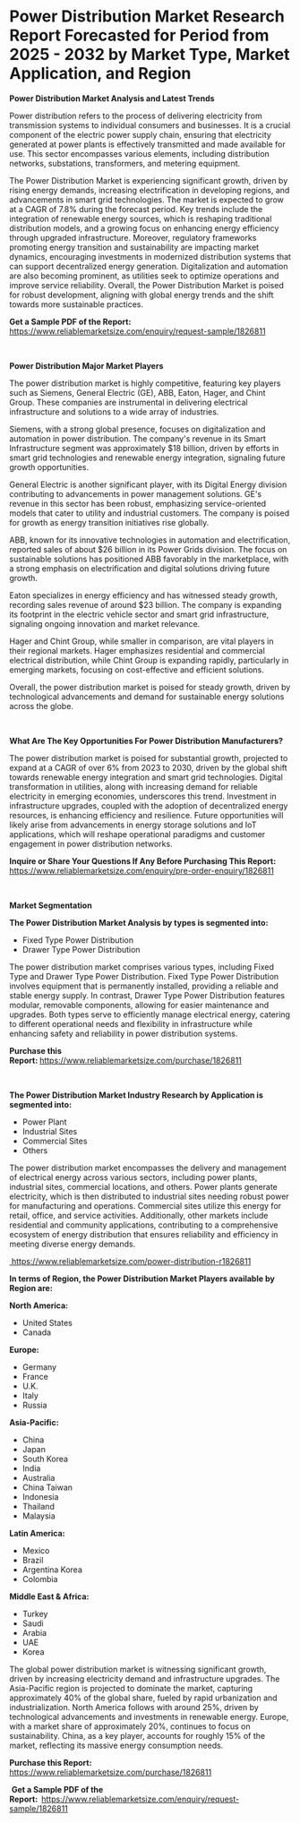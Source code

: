 <p><h1>Power Distribution Market Research Report Forecasted for Period from 2025 -  2032 by Market Type, Market Application, and Region</h1></p><p><strong>Power Distribution Market Analysis and Latest Trends</strong></p>
<p><p>Power distribution refers to the process of delivering electricity from transmission systems to individual consumers and businesses. It is a crucial component of the electric power supply chain, ensuring that electricity generated at power plants is effectively transmitted and made available for use. This sector encompasses various elements, including distribution networks, substations, transformers, and metering equipment.</p><p>The Power Distribution Market is experiencing significant growth, driven by rising energy demands, increasing electrification in developing regions, and advancements in smart grid technologies. The market is expected to grow at a CAGR of 7.8% during the forecast period. Key trends include the integration of renewable energy sources, which is reshaping traditional distribution models, and a growing focus on enhancing energy efficiency through upgraded infrastructure. Moreover, regulatory frameworks promoting energy transition and sustainability are impacting market dynamics, encouraging investments in modernized distribution systems that can support decentralized energy generation. Digitalization and automation are also becoming prominent, as utilities seek to optimize operations and improve service reliability. Overall, the Power Distribution Market is poised for robust development, aligning with global energy trends and the shift towards more sustainable practices.</p></p>
<p><strong>Get a Sample PDF of the Report:&nbsp;</strong> <a href="https://www.reliablemarketsize.com/enquiry/request-sample/1826811?utm_campaign=3042&utm_medium=2&utm_source=Github&utm_content=ia&utm_term=16042025&utm_id=power-distribution">https://www.reliablemarketsize.com/enquiry/request-sample/1826811</a></p>
<p>&nbsp;</p>
<p><strong>Power Distribution Major Market Players</strong></p>
<p><p>The power distribution market is highly competitive, featuring key players such as Siemens, General Electric (GE), ABB, Eaton, Hager, and Chint Group. These companies are instrumental in delivering electrical infrastructure and solutions to a wide array of industries.</p><p>Siemens, with a strong global presence, focuses on digitalization and automation in power distribution. The company's revenue in its Smart Infrastructure segment was approximately $18 billion, driven by efforts in smart grid technologies and renewable energy integration, signaling future growth opportunities.</p><p>General Electric is another significant player, with its Digital Energy division contributing to advancements in power management solutions. GE's revenue in this sector has been robust, emphasizing service-oriented models that cater to utility and industrial customers. The company is poised for growth as energy transition initiatives rise globally.</p><p>ABB, known for its innovative technologies in automation and electrification, reported sales of about $26 billion in its Power Grids division. The focus on sustainable solutions has positioned ABB favorably in the marketplace, with a strong emphasis on electrification and digital solutions driving future growth.</p><p>Eaton specializes in energy efficiency and has witnessed steady growth, recording sales revenue of around $23 billion. The company is expanding its footprint in the electric vehicle sector and smart grid infrastructure, signaling ongoing innovation and market relevance.</p><p>Hager and Chint Group, while smaller in comparison, are vital players in their regional markets. Hager emphasizes residential and commercial electrical distribution, while Chint Group is expanding rapidly, particularly in emerging markets, focusing on cost-effective and efficient solutions.</p><p>Overall, the power distribution market is poised for steady growth, driven by technological advancements and demand for sustainable energy solutions across the globe.</p></p>
<p>&nbsp;</p>
<p><strong>What Are The Key Opportunities For Power Distribution Manufacturers?</strong></p>
<p><p>The power distribution market is poised for substantial growth, projected to expand at a CAGR of over 6% from 2023 to 2030, driven by the global shift towards renewable energy integration and smart grid technologies. Digital transformation in utilities, along with increasing demand for reliable electricity in emerging economies, underscores this trend. Investment in infrastructure upgrades, coupled with the adoption of decentralized energy resources, is enhancing efficiency and resilience. Future opportunities will likely arise from advancements in energy storage solutions and IoT applications, which will reshape operational paradigms and customer engagement in power distribution networks.</p></p>
<p><strong>Inquire or Share Your Questions If Any Before Purchasing This Report:</strong> <a href="https://www.reliablemarketsize.com/enquiry/pre-order-enquiry/1826811?utm_campaign=3042&utm_medium=2&utm_source=Github&utm_content=ia&utm_term=16042025&utm_id=power-distribution">https://www.reliablemarketsize.com/enquiry/pre-order-enquiry/1826811</a></p>
<p>&nbsp;</p>
<p><strong>Market Segmentation</strong></p>
<p><strong>The Power Distribution Market Analysis by types is segmented into:</strong></p>
<p><ul><li>Fixed Type Power Distribution</li><li>Drawer Type Power Distribution</li></ul></p>
<p><p>The power distribution market comprises various types, including Fixed Type and Drawer Type Power Distribution. Fixed Type Power Distribution involves equipment that is permanently installed, providing a reliable and stable energy supply. In contrast, Drawer Type Power Distribution features modular, removable components, allowing for easier maintenance and upgrades. Both types serve to efficiently manage electrical energy, catering to different operational needs and flexibility in infrastructure while enhancing safety and reliability in power distribution systems.</p></p>
<p><strong>Purchase this Report:&nbsp;</strong><a href="https://www.reliablemarketsize.com/purchase/1826811?utm_campaign=3042&utm_medium=2&utm_source=Github&utm_content=ia&utm_term=16042025&utm_id=power-distribution">https://www.reliablemarketsize.com/purchase/1826811</a></p>
<p>&nbsp;</p>
<p><strong>The Power Distribution Market Industry Research by Application is segmented into:</strong></p>
<p><ul><li>Power Plant</li><li>Industrial Sites</li><li>Commercial Sites</li><li>Others</li></ul></p>
<p><p>The power distribution market encompasses the delivery and management of electrical energy across various sectors, including power plants, industrial sites, commercial locations, and others. Power plants generate electricity, which is then distributed to industrial sites needing robust power for manufacturing and operations. Commercial sites utilize this energy for retail, office, and service activities. Additionally, other markets include residential and community applications, contributing to a comprehensive ecosystem of energy distribution that ensures reliability and efficiency in meeting diverse energy demands.</p></p>
<p><a href="https://www.reliablemarketsize.com/power-distribution-r1826811?utm_campaign=3042&utm_medium=2&utm_source=Github&utm_content=ia&utm_term=16042025&utm_id=power-distribution">&nbsp;https://www.reliablemarketsize.com/power-distribution-r1826811</a></p>
<p><strong>In terms of Region, the Power Distribution Market Players available by Region are:</strong></p>
<p>
    <p> <strong> North America: </strong>
        <ul>
            <li>United States</li>
            <li>Canada</li>
        </ul>
        </p> 
    <p> <strong> Europe: </strong>
        <ul>
            <li>Germany</li>
            <li>France</li>
            <li>U.K.</li>
            <li>Italy</li>
            <li>Russia</li>
        </ul>
        </p> 
    <p> <strong> Asia-Pacific: </strong>
        <ul>
            <li>China</li>
            <li>Japan</li>
            <li>South Korea</li>
            <li>India</li>
            <li>Australia</li>
            <li>China Taiwan</li>
            <li>Indonesia</li>
            <li>Thailand</li>
            <li>Malaysia</li>
        </ul>
        </p> 
    <p> <strong> Latin America: </strong>
        <ul>
            <li>Mexico</li>
            <li>Brazil</li>
            <li>Argentina Korea</li>
            <li>Colombia</li>
        </ul>
        </p> 
    <p> <strong> Middle East & Africa: </strong>
        <ul>
            <li>Turkey</li>
            <li>Saudi</li>
            <li>Arabia</li>
            <li>UAE</li>
            <li>Korea</li>
        </ul>
    </p>
    </p>
<p><p>The global power distribution market is witnessing significant growth, driven by increasing electricity demand and infrastructure upgrades. The Asia-Pacific region is projected to dominate the market, capturing approximately 40% of the global share, fueled by rapid urbanization and industrialization. North America follows with around 25%, driven by technological advancements and investments in renewable energy. Europe, with a market share of approximately 20%, continues to focus on sustainability. China, as a key player, accounts for roughly 15% of the market, reflecting its massive energy consumption needs.</p></p>
<p><strong>Purchase this Report: </strong><a href="https://www.reliablemarketsize.com/purchase/1826811?utm_campaign=3042&utm_medium=2&utm_source=Github&utm_content=ia&utm_term=16042025&utm_id=power-distribution">https://www.reliablemarketsize.com/purchase/1826811</a></p>
<p>&nbsp;<strong>Get a Sample PDF of the Report:&nbsp;&nbsp;</strong><a href="https://www.reliablemarketsize.com/enquiry/request-sample/1826811?utm_campaign=3042&utm_medium=2&utm_source=Github&utm_content=ia&utm_term=16042025&utm_id=power-distribution">https://www.reliablemarketsize.com/enquiry/request-sample/1826811</a></p>
<p><strong></strong></p>
<p><p></p><p></p><p></p></p>